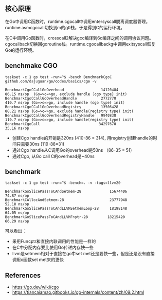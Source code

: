 
## 核心原理
在Go中调用C函数时，runtime.cgocall中调用entersyscall脱离调度器管理。runtime.asmcgocall切换到m的g0栈，于是得到C的运行环境。

在C中调用Go函数时，crosscall2解决gcc编译到6c编译之间的调用协议问题。cgocallback切换回goroutine栈。runtime.cgocallbackg中调用exitsyscall恢复Go的运行环境。

## benchmake CGO
```
taskset -c 1 go test -run=^$ -bench BenchmarkCgoC github.com/dajuguan/go/codes/basics/cgo -v 

BenchmarkCgoCCallGoOverhead                 14120484                86.15 ns/op  (Go=>c=>go, exclude handle (cgo type) init)
BenchmarkCgoCCallGoOverheadHandle           2772770                 410.7 ns/op (Go=>c=>go, include handle (cgo type) init)
BenchmarkCgoCCallGoOverheadRegistry         13506428                88.21 ns/op (Go=>c=>go, exclude handle(registry type) init)
BenchmarkCgoCCallGoOverheadRegistryHandle   9940838                 119.7 ns/op (Go=>c=>go, include handle(registry type) init)
BenchmarkCgoCall                           34297670                 35.16 ns/op
```

- 创建Cgo handle的开销是320ns (410-86 = 314), 用registry创建handle的时间只需要30ns (119-88=31)
- 通过Cgo handle从C调用Go的overhead是50ns （86-35 = 51）
- 通过Cgo, 从Go call C的overhead是~40ns

## benchmark
```
taskset -c 1 go test -run=^$ -bench=. -v -tags=llvm20

BenchmarkGoSlicePassToCAndSetmem-28             15674406                74.87 ns/op
BenchmarkCAllocAndSetmem-28                     23777948                52.18 ns/op
BenchmarkGoSlicePassToCAndLLVMSetmemLoop-28     18198148                64.05 ns/op
BenchmarkGoSlicePassToCAndLLVMFnptr-28         18215420                66.29 ns/op
```

可以看出：
- 采用Funcptr和直接内联调用的性能是一样的
- 在C中分配内存要比使用Go传递内存快一些
- llvm是setmem相对于直接在go中set met还是要快一些，但是还是没有直接调用c函数set met来的更快

## References
- https://go.dev/wiki/cgo
- https://tiancaiamao.gitbooks.io/go-internals/content/zh/09.2.html